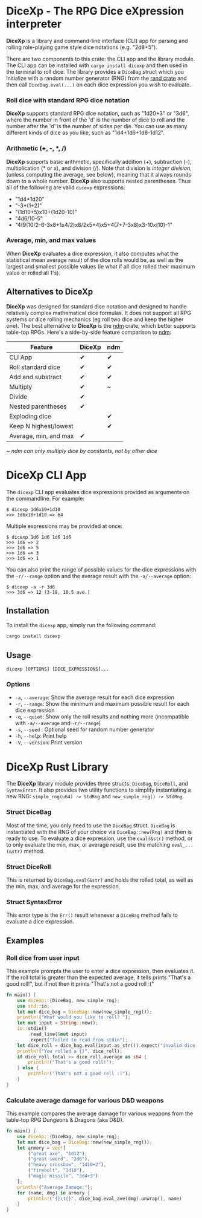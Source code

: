 # DiceXp - The RPG Dice eXpression interpreter
**DiceXp** is a library and command-line interface (CLI) app for parsing and rolling role-playing game style dice notations (e.g. "2d8+5").

There are two components to this crate: the CLI app and the library module. The CLI app can be installed with `cargo install dicexp` and then used in the terminal to roll dice. The library provides a `DiceBag` struct which you initialize with a random number generator (RNG) from the [rand crate](https://crates.io/crates/rand) and then call `DiceBag.eval(...)` on each dice expression you wish to evaluate.

### Roll dice with standard RPG dice notation
**DiceXp** supports standard RPG dice notation, such as "1d20+3" or "3d6", where the number in front of the 'd' is the number of dice to roll and the number after the 'd' is the number of sides per die. You can use as many different kinds of dice as you like, such as "1d4+1d6+1d8-1d12".

### Arithmetic (+, -, *, /)
**DiceXp** supports basic arithmetic, specifically addition (+), subtraction (-), multiplication (* or x), and division (/). Note that division is *integer division*, (unless computing the average, see below), meaning that it always rounds down to a whole number. **DiceXp** also supports nested parentheses. Thus all of the following are valid `dicexp` expressions:

* "1d4*1d20"
* "-3*(1+2)"
* "(1d10+5)x10+(1d20-10)"
* "4d6/10-5"
* "4(9(10/2-6-3x8+1x4/2)x8/2x5+4)x5+4(7+7-3x8)x3-10x(10)-1"

### Average, min, and max values
When **DiceXp** evaluates a dice expression, it also computes what the statistical mean average result of the dice rolls would be, as well as the largest and smallest possible values (ie what if all dice rolled their maximum value or rolled all 1's).

## Alternatives to DiceXp
**DiceXp** was designed for standard dice notation and designed to handle relatively complex mathematical dice formulas. It does not support all RPG systems or dice rolling mechanics (eg roll two dice and keep the higher one). The best alternative to **DiceXp** is the [ndm](https://crates.io/crates/ndm) crate, which better supports table-top RPGs. Here's a side-by-side feature comparison to [ndm](https://crates.io/crates/ndm):

| Feature               | DiceXp | ndm |
|-----------------------|--------|-----|
| CLI App               | ✔     | ✔   |
| Roll standard dice    | ✔     | ✔   |
| Add and substract     | ✔     | ✔   |
| Multiply              | ✔     | ~   |
| Divide                | ✔     |     |
| Nested parentheses    | ✔     |     |
| Exploding dice        |        | ✔   |
| Keep N highest/lowest |        | ✔   |
| Average, min, and max | ✔      |     |

*~ ndm can only multiply dice by constants, not by other dice*

# DiceXp CLI App
The `dicexp` CLI app evaluates dice expressions provided as arguments on the commandline. For example:
```
$ dicexp 1d6x10+1d10
>>> 1d6x10+1d10 => 64
```

Multiple expressions may be provided at once:
```
$ dicexp 1d6 1d6 1d6 1d6
>>> 1d6 => 2
>>> 1d6 => 5
>>> 1d6 => 3
>>> 1d6 => 1
```

You can also print the range of possible values for the dice expressions with the `-r/--range` option and the average result with the `-a/--average` option:
```
$ dicexp -a -r 3d6
>>> 3d6 => 12 (3-18, 10.5 ave.)
```

## Installation
To install the `dicexp` app, simply run the following command:
```bash
cargo install dicexp
```

## Usage
`dicexp [OPTIONS] [DICE_EXPRESSIONS]...`

### Options
 * `-a`, `--average`:        Show the average result for each dice expression
* `-r`, `--range`:           Show the minimum and maximum possible result for each dice expression
* `-q`, `--quiet`:           Show only the roll results and nothing more (incompatible with `-a/--average` and `-r/--range`)
* `-s`, `--seed` <INTEGER>:  Optional seed for random number generator
* `-h`, `--help`:            Print help
* `-V`, `--version`:         Print version

# DiceXp Rust Library
The **DiceXp** library module provides three structs: `DiceBag`, `DiceRoll`, and `SyntaxError`. It also provides two utility functions to simplify instantiating a new RNG: `simple_rng(u64) -> StdRng` and `new_simple_rng() -> StdRng`.

### Struct DiceBag
Most of the time, you only need to use the `DiceBag` struct. `DiceBag` is instantiated with the RNG of your choice via `DiceBag::new(Rng)` and then is ready to use. To evaluate a dice expression, use the `eval(&str)` method, or to only evaluate the min, max, or average result, use the matching `eval_...(&str)` method.

### Struct DiceRoll
This is returned by `DiceBag.eval(&str)` and holds the rolled total, as well as the min, max, and average for the expression.

### Struct SyntaxError
This error type is the `Err()` result whenever a `DiceBag` method fails to evaluate a dice expression.

## Examples

### Roll dice from user input
This example prompts the user to enter a dice expression, then evaluates it. If the roll total is greater than the expected average, it tells prints "That's a good roll!", but if not then it prints "That's not a good roll :("
```rust
fn main() {
	use dicexp::{DiceBag, new_simple_rng};
	use std::io;
	let mut dice_bag = DiceBag::new(new_simple_rng());
	println!("What would you like to roll? ");
	let mut input = String::new();
	io::stdin()
		.read_line(&mut input)
		.expect("failed to read from stdin");
	let dice_roll = dice_bag.eval(input.as_str()).expect("invalid dice expression");
	println!("You rolled a {}", dice_roll);
	if dice_roll.total >= dice_roll.average as i64 {
		println!("That's a good roll!");
	} else {
		println!("That's not a good roll :(");
	}
}
```

### Calculate average damage for various D&D weapons
This example compares the average damage for various weapons from the table-top RPG Dungeons & Dragons (aka D&D).
```rust
fn main() {
	use dicexp::{DiceBag, new_simple_rng};
	let mut dice_bag = DiceBag::new(new_simple_rng());
	let armory = vec![
		("great axe", "1d12"),
		("great sword", "2d6"),
		("heavy crossbow", "1d10+2"),
		("firebolt", "1d10"),
		("magic missile", "3d4+3")
	];
	println!("Average Damage:");
	for (name, dmg) in armory {
		println!("{}\t{}", dice_bag.eval_ave(dmg).unwrap(), name)
	}
}
```
